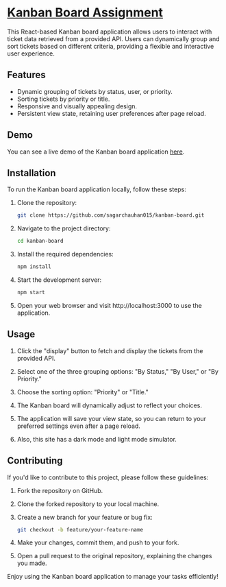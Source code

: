 # [Kanban Board Assignment](https://kanban-board-ex.netlify.app/)

This React-based Kanban board application allows users to interact with ticket data retrieved from a provided API. Users can dynamically group and sort tickets based on different criteria, providing a flexible and interactive user experience.

## Features

- Dynamic grouping of tickets by status, user, or priority.
- Sorting tickets by priority or title.
- Responsive and visually appealing design.
- Persistent view state, retaining user preferences after page reload.

## Demo

You can see a live demo of the Kanban board application [here](https://kanban-board-ex.netlify.app/).

## Installation

To run the Kanban board application locally, follow these steps:

1. Clone the repository:
   ```bash
   git clone https://github.com/sagarchauhan015/kanban-board.git
   ```

2. Navigate to the project directory:
    ```bash
    cd kanban-board
    ```

3. Install the required dependencies:
    ```bash
    npm install
    ```
4. Start the development server:
    ```bash
    npm start
    ```
5. Open your web browser and visit http://localhost:3000 to use the application.


## Usage

1. Click the "display" button to fetch and display the tickets from the provided API.

2. Select one of the three grouping options: "By Status," "By User," or "By Priority."

3. Choose the sorting option: "Priority" or "Title."

4. The Kanban board will dynamically adjust to reflect your choices.

5. The application will save your view state, so you can return to your preferred settings even after a page reload.
   
7. Also, this site has a dark mode and light mode simulator.


## Contributing

If you'd like to contribute to this project, please follow these guidelines:

1. Fork the repository on GitHub.

2. Clone the forked repository to your local machine.

3. Create a new branch for your feature or bug fix:

   ```bash
   git checkout -b feature/your-feature-name
   ```
4. Make your changes, commit them, and push to your fork.

5. Open a pull request to the original repository, explaining the changes you made.
   

Enjoy using the Kanban board application to manage your tasks efficiently!
